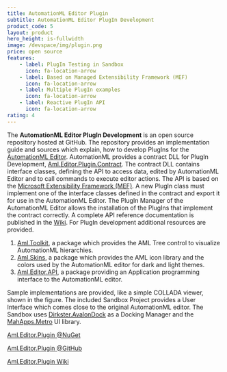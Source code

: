```yaml
---
title: AutomationML Editor Plugin 
subtitle: AutomationML Editor PlugIn Development 
product_code: 5
layout: product
hero_height: is-fullwidth
image: /devspace/img/plugin.png 
price: open source
features:
    - label: PlugIn Testing	in Sandbox
      icon: fa-location-arrow
    - label: Based on Managed Extensibility Framework (MEF) 
      icon: fa-location-arrow
    - label: Multiple PlugIn examples
      icon: fa-location-arrow	
    - label: Reactive PlugIn API
      icon: fa-location-arrow	
rating: 4
---
```


The **AutomationML Editor PlugIn Development** is an open source repository hosted at GitHub. The repository provides an implementation guide and sources which explain, how to develop PlugIns for the [AutomationML Editor](https://github.com/AutomationML/AutomationMLEditor/blob/main/README.md).
AutomationML provides a contract DLL for PlugIn Development, [Aml.Editor.Plugin.Contract](https://www.nuget.org/packages/Aml.Editor.Plugin.Contract).  The contract DLL contains interface classes, defining the API to access data, edited by AutomationML Editor and to call commands to execute editor actions. 
The API is based on the [Microsoft Extensibility Framework (MEF)](https://docs.microsoft.com/en-us/dotnet/framework/mef/). A new PlugIn class must implement one of the interface classes defined in the contract and export it for use in the AutomationML Editor. The PlugIn Manager of the AutomationML Editor allows the installation of the PlugIns that implement the contract correctly.
A complete API reference documentation is published in the [Wiki](https://github.com/AutomationML/AMLEditorPlugin/wiki). For PlugIn development additional resources are provided.

1. [Aml.Toolkit](https://www.nuget.org/packages/Aml.Toolkit), a package which provides the AML Tree control to visualize AutomationML hierarchies.
2. [Aml.Skins](https://www.nuget.org/packages/Aml.Skins), a package which provides the AML icon library and the colors used by the AutomationML editor for dark and light themes.
3. [Aml.Editor.API](https://www.nuget.org/packages/Aml.Editor.API/), a package providing an Application programming interface to the AutomationML editor.

Sample implementations are provided, like a simple COLLADA viewer, shown in the figure. The included Sandbox Project provides a User Interface which comes close to the original AutomationML editor. The Sandbox uses [Dirkster.AvalonDock](http://nuget.org/packages/Dirkster.AvalonDock) as a Docking Manager and the [MahApps.Metro](https://mahapps.com/) UI library.

[Aml.Editor.Plugin @NuGet](https://www.nuget.org/packages/Aml.Editor.PlugIn.Contract)

[Aml.Editor.Plugin @GitHub](https://github.com/AutomationML/AMLEditorPlugin)

[Aml.Editor.Plugin Wiki](https://github.com/AutomationML/AMLEditorPlugin/wiki)
